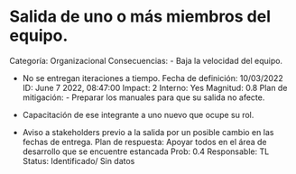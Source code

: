 # Salida de uno o más miembros del equipo.

Categoría: Organizacional
Consecuencias: - Baja la velocidad del equipo.
- No se entregan iteraciones a tiempo.
Fecha de definición: 10/03/2022
ID: June 7 2022, 08:47:00
Impact: 2
Interno: Yes
Magnitud: 0.8
Plan de mitigación: - Preparar los manuales para que su salida no afecte.

- Capacitación de ese integrante a uno nuevo que ocupe su rol.

- Aviso a stakeholders previo a la salida por un posible cambio en las fechas de entrega.
Plan de respuesta: Apoyar todos en el área de desarrollo que se encuentre estancada
Prob: 0.4
Responsable: TL
Status: Identificado/ Sin datos